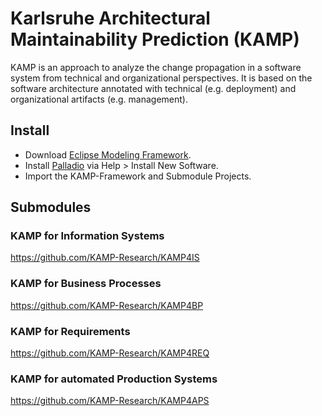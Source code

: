 # Karlsruhe Architectural Maintainability Prediction (KAMP)

KAMP is an approach to analyze the change propagation in a software system from technical and organizational perspectives. It is based on the software architecture annotated with technical (e.g. deployment) and organizational artifacts (e.g. management).

## Install

* Download [Eclipse Modeling Framework](http://www.eclipse.org/downloads/packages/eclipse-modeling-tools/neon3).  
* Install [Palladio](https://sdqweb.ipd.kit.edu/eclipse/palladiosimulator/nightly/) via Help > Install New Software.
* Import the KAMP-Framework and Submodule Projects.

## Submodules
### KAMP for Information Systems
https://github.com/KAMP-Research/KAMP4IS  

### KAMP for Business Processes
https://github.com/KAMP-Research/KAMP4BP  

### KAMP for Requirements
https://github.com/KAMP-Research/KAMP4REQ  

### KAMP for automated Production Systems
https://github.com/KAMP-Research/KAMP4APS  


